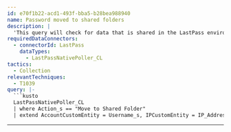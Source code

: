 ```yaml
---
id: e70f1b22-acd1-493f-bba5-b28bea988940
name: Password moved to shared folders
description: |
  'This query will check for data that is shared in the LastPass environment.'
requiredDataConnectors:
  - connectorId: LastPass
    dataTypes:
      - LastPassNativePoller_CL
tactics:
  - Collection
relevantTechniques:
  - T1039
query: |-
  ```kusto
  LastPassNativePoller_CL
  | where Action_s == "Move to Shared Folder"
  | extend AccountCustomEntity = Username_s, IPCustomEntity = IP_Address_s, URLCustomEntity = Data_s, TimestampCustomEntity = todatetime(Time_s)
  ```
---
```


